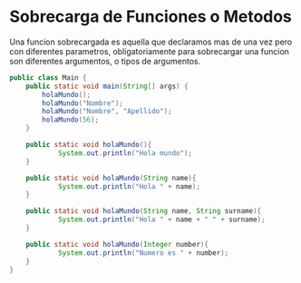 # Sobrecarga de Funciones o Metodos

Una funcion sobrecargada es aquella que declaramos mas de una vez pero con diferentes parametros, obligatoriamente para sobrecargar una funcion son diferentes argumentos, o tipos de argumentos. 

```java
public class Main {
    public static void main(String[] args) {
        holaMundo();
        holaMundo("Nombre");
        holaMundo("Nombre", "Apellido");
        holaMundo(56);
    }

    public static void holaMundo(){ 
            System.out.println("Hola mundo");
    } 

    public static void holaMundo(String name){ 
            System.out.println("Hola " + name);
    } 

    public static void holaMundo(String name, String surname){ 
            System.out.println("Hola " + name + " " + surname);
    } 

    public static void holaMundo(Integer number){ 
            System.out.println("Numero es " + number);
    } 
}
```